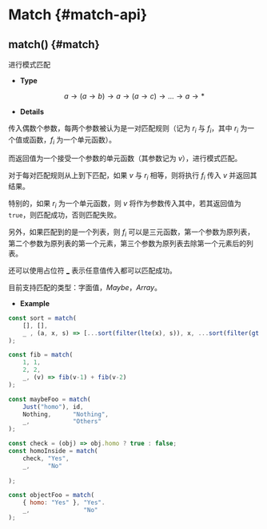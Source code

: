 # Match {#match-api}

## match() {#match}

进行模式匹配

- **Type**

$$a\rightarrow (a\rightarrow b)\rightarrow a \rightarrow (a\rightarrow c) \rightarrow ... \rightarrow a \rightarrow *$$

- **Details**

传入偶数个参数，每两个参数被认为是一对匹配规则（记为 $r_i$ 与 $f_i$，其中 $r_i$ 为一个值或函数，$f_i$ 为一个单元函数）。

而返回值为一个接受一个参数的单元函数（其参数记为 $v$），进行模式匹配。

对于每对匹配规则从上到下匹配，如果 $v$ 与 $r_i$ 相等，则将执行 $f_i$ 传入 $v$ 并返回其结果。

特别的，如果 $r_i$ 为一个单元函数，则 $v$ 将作为参数传入其中，若其返回值为 `true`，则匹配成功，否则匹配失败。

另外，如果匹配到的是一个列表，则 $f_i$ 可以是三元函数，第一个参数为原列表，第二个参数为原列表的第一个元素，第三个参数为原列表去除第一个元素后的列表。

还可以使用占位符 [\_](/api/bind.html#_) 表示任意值传入都可以匹配成功。

目前支持匹配的类型：字面值，$Maybe$，$Array$。

- **Example**

```js
const sort = match(
    [], [],
    _ , (a, x, s) => [...sort(filter(lte(x), s)), x, ...sort(filter(gt(x), s))]
);

const fib = match(
    1, 1,
    2, 2,
    _, (v) => fib(v-1) + fib(v-2)
);

const maybeFoo = match(
    Just("homo"), id,
    Nothing,      "Nothing",
    _,            "Others"
);

const check = (obj) => obj.homo ? true : false;
const homoInside = match(
    check, "Yes",
    _,     "No"
    
);

const objectFoo = match(
    { homo: "Yes" }, "Yes".
    _,               "No" 
);
```
